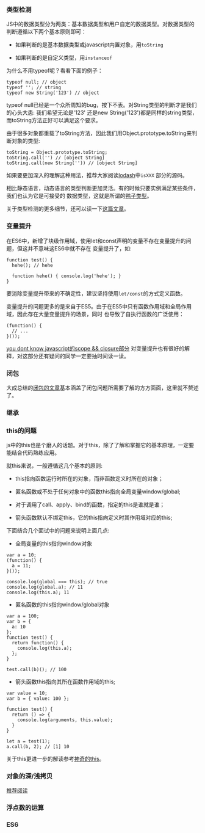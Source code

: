 ### 类型检测
JS中的数据类型分为两类：基本数据类型和用户自定的数据类型。对数据类型的判断遵循以下两个基本原则即可：
  
- 如果判断的是基本数据类型或javascript内置对象，用`toString`
  
- 如果判断的是自定义类型，用`instanceof`

为什么不用typeof呢？看看下面的例子：
```
typeof null; // object
typeof ''; // string
typeof new String('123') // object
```
typeof null已经是一个众所周知的bug，按下不表。对String类型的判断才是我们的心头大患: 我们希望无论是'123'
还是new String('123')都是同样的string类型，而toString方法正好可以满足这个要求。
  
由于很多对象都重载了toString方法，因此我们用Object.prototype.toString来判断对象的类型:
```
toString = Object.prototype.toString;
toString.call('') // [object String]
toString.call(new String('')) // [object String]
```
如果要更加深入的理解这种用法，推荐大家阅读[lodash](https://github.com/lodash/lodash)中`isXXX`
部分的源码。

相比静态语言，动态语言的类型判断更加灵活。有的时候只要实例满足某些条件，我们也认为它是可接受的
数据类型，这就是所谓的[鸭子类型](http://blog.csdn.net/handsomekang/article/details/40270009)。

关于类型检测的更多细节，还可以读一下[这篇文章](http://harttle.com/2015/09/18/js-type-checking.html)。

### 变量提升
在ES6中，新增了块级作用域，使用let和const声明的变量不存在变量提升的问题，但这并不意味这ES6中就不存在
变量提升了，如:
```
function test() {
  hehe(); // hehe

  function hehe() { console.log('hehe'); }
}
```
要消除变量提升带来的不确定性，建议坚持使用`let/const`的方式定义函数。

变量提升的问题更多的是来自于ES5。由于在ES5中只有函数作用域和全局作用域，因此存在大量变量提升的场景，同时
也导致了自执行函数的广泛使用：
```
(function() {
  // ...
}());
```
[you dont know javascript的scope && closure部分](https://github.com/getify/You-Dont-Know-JS/blob/master/scope%20&%20closures/README.md#you-dont-know-js-scope--closures)
对变量提升也有很好的解释，对这部分还有疑问的同学一定要抽时间读一读。

### 闭包
大成总结的[闭包的文章](../closure/index.md)基本涵盖了闭包问题所需要了解的方方面面，这里就不赘述了。

### 继承

### this的问题
js中的this也是个磨人的话题。对于this，除了了解和掌握它的基本原理，一定要能结合代码熟练应用。
  
就this来说，一般遵循这几个基本的原则:
  
- this指向函数运行时所在的对象，而非函数定义时所在的对象；

- 匿名函数或不处于任何对象中的函数this指向全局变量window/global;

- 对于调用了call、apply、bind的函数，指定的this是谁就是谁；

- 箭头函数默认不绑定this，它的this指向定义时其作用域对应的this;

下面结合几个面试中的问题来说明上面几点:
- 全局变量的this指向window对象
  
```
var a = 10;
(function() {
  a = 11;
}());

console.log(global === this); // true
console.log(global.a); // 11
console.log(this.a); 11
```

- 匿名函数的this指向window/global对象
  
```
var a = 100;
var b = {
  a: 10
};
function test() {
  return function() {
    console.log(this.a);
  };
}

test.call(b)(); // 100
```

- 箭头函数this指向其所在函数作用域的this;
  
```
var value = 10;
var b = { value: 100 };

function test() {
  return () => {
    console.log(arguments, this.value);
  }
}

let a = test(1);
a.call(b, 2); // [1] 10
```

关于this更进一步的解读参考[神奇的this](../this/index.md)。

### 对象的深/浅拷贝
[推荐阅读](http://jerryzou.com/posts/dive-into-deep-clone-in-javascript/)

### 浮点数的运算

### ES6